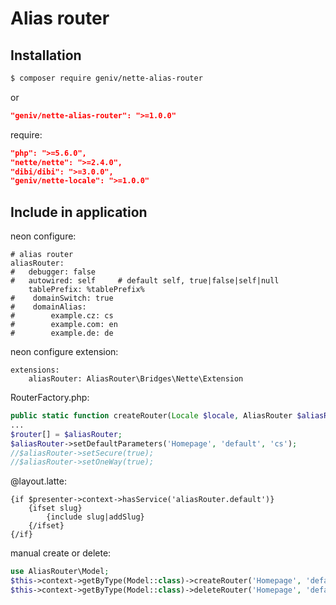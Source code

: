 Alias router
===============

Installation
------------
```sh
$ composer require geniv/nette-alias-router
```
or
```json
"geniv/nette-alias-router": ">=1.0.0"
```

require:
```json
"php": ">=5.6.0",
"nette/nette": ">=2.4.0",
"dibi/dibi": ">=3.0.0",
"geniv/nette-locale": ">=1.0.0"
```

Include in application
----------------------

neon configure:
```neon
# alias router
aliasRouter:
#   debugger: false     
#   autowired: self     # default self, true|false|self|null
    tablePrefix: %tablePrefix%
#    domainSwitch: true
#    domainAlias:
#        example.cz: cs
#        example.com: en
#        example.de: de
```

neon configure extension:
```neon
extensions:
    aliasRouter: AliasRouter\Bridges\Nette\Extension
```

RouterFactory.php:
```php
public static function createRouter(Locale $locale, AliasRouter $aliasRouter): IRouter
...
$router[] = $aliasRouter;
$aliasRouter->setDefaultParameters('Homepage', 'default', 'cs');
//$aliasRouter->setSecure(true);
//$aliasRouter->setOneWay(true);
```

@layout.latte:
```latte
{if $presenter->context->hasService('aliasRouter.default')}
    {ifset slug}
        {include slug|addSlug}
    {/ifset}
{/if}
```

manual create or delete:
```php
use AliasRouter\Model;
$this->context->getByType(Model::class)->createRouter('Homepage', 'default', 'muj alias');
$this->context->getByType(Model::class)->deleteRouter('Homepage', 'default');
```

